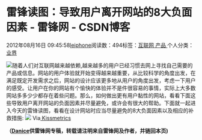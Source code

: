 
# 雷锋读图：导致用户离开网站的8大负面因素 - 雷锋网 - CSDN博客


2012年08月16日 09:45:58[leiphone](https://me.csdn.net/leiphone)阅读数：494标签：[互联网																](https://so.csdn.net/so/search/s.do?q=互联网&t=blog)[产品																](https://so.csdn.net/so/search/s.do?q=产品&t=blog)[
							](https://so.csdn.net/so/search/s.do?q=互联网&t=blog)个人分类：[业界																](https://blog.csdn.net/leiphone/article/category/873390)


![](http://www.leiphone.com/wp-content/uploads/2012/08/3768774_163846883826_2.jpg)随着人们对互联网越来越依赖,越来越多的用户已经习惯去网上寻找自己需要的产品或信息。网站的用户体验就开始变得越来越重要，从比较科学的角度出发，在满足既定开发需求之后，网站的设计应该更多地从用户的角度出发，考虑一下用户的感受。让用户在你的网站有个愉快的体验并不是件很容易的事情，实际上大多数网站多多少少都存在着些问题。那么，如何做出更有用户黏性的网站，看看下面这些导致用户离开网站的负面因素并尽量避免，或许会有很大的帮助。下面就一起进入今天的雷锋读图，看看在设计网站时应当尽量避免的8大负面因素以及相应的补救措施:
![](http://www.leiphone.com/wp-content/uploads/2012/08/leaves-a-website-11.jpg)
Via[ Kissmetrics](http://blog.kissmetrics.com/leave-a-website/)

**（****[Danice](http://www.leiphone.com/author/danice)****供****雷锋网****专稿，转载请注明来自雷锋网及作者，并链回本页)**

